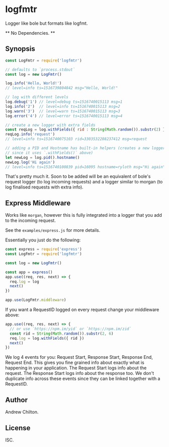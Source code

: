 # logfmtr #

Logger like bole but formats like logfmt.

** No Dependencies. **

## Synopsis ##

```js
const LogFmtr = require('logfmtr')

// defaults to `process.stdout`
const log = new LogFmtr()

log.info('Hello, World!')
// level=info ts=1516739804842 msg="Hello, World!"

// log with different levels
log.debug('1') // level=debug ts=1516740015113 msg=1
log.info('2')  // level=info ts=1516740015113 msg=2
log.warn('3')  // level=warn ts=1516740015113 msg=3
log.error('4') // level=error ts=1516740015113 msg=4

// create a new logger with extra fields
const reqLog = log.withFields({ rid : String(Math.random()).substr(2) })
reqLog.info('request')
// level=info ts=1516740075103 rid=3303532288237412 msg=request

// adding a PID and Hostname has built-in helpers (creates a new logger
// since it uses `.withFields()` above)
let newLog = log.pid().hostname()
newLog.log('Hi again')
// level=info ts=1516740100839 pid=16095 hostname=ryloth msg="Hi again"
```

That's pretty much it. Soon to be added will be an equivalent of bole's request logger (to log incoming requests) and
a logger similar to morgan (to log finalised requests with extra info).

## Express Middleware ##

Works like `morgan`, however this is fully integrated into a logger that you add to the incoming request.

See the `examples/express.js` for more details.

Essentially you just do the following:

```js
const express = require('express')
const LogFmtr = require('logfmtr')

const log = new LogFmtr()

const app = express()
app.use((req, res, next) => {
  req.log = log
  next()
})

app.use(LogFmtr.middleware)
```

If you want a RequestID logged on every request change your middleware above:

```js
app.use((req, res, next) => {
  // or use `https://npm.im/yid` or `https://npm.im/zid`
  const rid = String(Math.random()).substr(2, 6)
  req.log = log.withFields({ rid })
  next()
})
```

We log 4 events for you: Request Start, Response Start, Response End, Request End. This gives you fine grained info
about exactly what is happening in your application. The Request Start logs info about the request. The Response Start
logs info about the response too. We don't duplicate info across these events since they can be linked together with a
RequestID.

## Author ##

Andrew Chilton.

## License ##

ISC.

